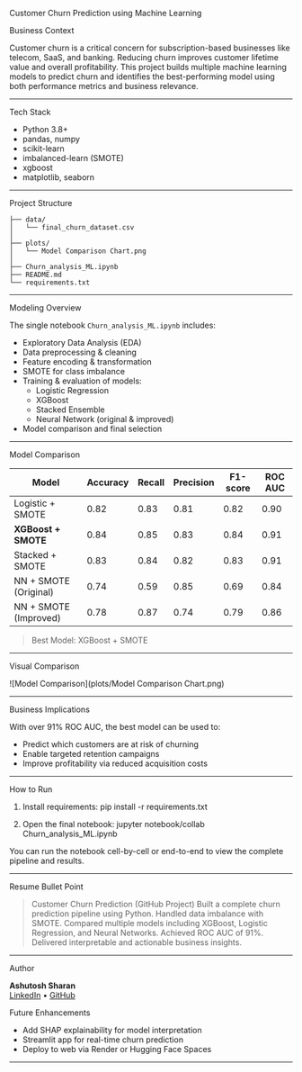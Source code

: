 Customer Churn Prediction using Machine Learning

Business Context

Customer churn is a critical concern for subscription-based businesses like telecom, SaaS, and banking. Reducing churn improves customer lifetime value and overall profitability. This project builds multiple machine learning models to predict churn and identifies the best-performing model using both performance metrics and business relevance.

---

Tech Stack

- Python 3.8+
- pandas, numpy
- scikit-learn
- imbalanced-learn (SMOTE)
- xgboost
- matplotlib, seaborn

---

Project Structure

```
├── data/
│   └── final_churn_dataset.csv
│
├── plots/
│   └── Model Comparison Chart.png
│
├── Churn_analysis_ML.ipynb 
├── README.md
└── requirements.txt
```

---

Modeling Overview

The single notebook `Churn_analysis_ML.ipynb` includes:

- Exploratory Data Analysis (EDA)
- Data preprocessing & cleaning
- Feature encoding & transformation
- SMOTE for class imbalance
- Training & evaluation of models:
  - Logistic Regression
  - XGBoost
  - Stacked Ensemble
  - Neural Network (original & improved)
- Model comparison and final selection

---

Model Comparison

| Model                  | Accuracy | Recall | Precision | F1-score | ROC AUC |
|------------------------|----------|--------|-----------|----------|---------|
| Logistic + SMOTE       | 0.82     | 0.83   | 0.81      | 0.82     | 0.90    |
| **XGBoost + SMOTE**    | 0.84     | 0.85   | 0.83      | 0.84     | 0.91    |
| Stacked + SMOTE        | 0.83     | 0.84   | 0.82      | 0.83     | 0.91    |
| NN + SMOTE (Original)  | 0.74     | 0.59   | 0.85      | 0.69     | 0.84    |
| NN + SMOTE (Improved)  | 0.78     | 0.87   | 0.74      | 0.79     | 0.86    |

> Best Model: XGBoost + SMOTE

---

Visual Comparison

![Model Comparison](plots/Model Comparison Chart.png)

---

Business Implications

With over 91% ROC AUC, the best model can be used to:
- Predict which customers are at risk of churning
- Enable targeted retention campaigns
- Improve profitability via reduced acquisition costs

---

How to Run

1. Install requirements:
pip install -r requirements.txt

2. Open the final notebook:
jupyter notebook/collab Churn_analysis_ML.ipynb


You can run the notebook cell-by-cell or end-to-end to view the complete pipeline and results.

---

Resume Bullet Point

> Customer Churn Prediction (GitHub Project)
> Built a complete churn prediction pipeline using Python. Handled data imbalance with SMOTE. Compared multiple models including XGBoost, Logistic Regression, and Neural Networks. Achieved ROC AUC of 91%. Delivered interpretable and actionable business insights.

---

Author

**Ashutosh Sharan**  
[LinkedIn](https://www.linkedin.com/in/ashutoshsharan12/) • 
[GitHub](https://github.com/Ashutosh40774)



Future Enhancements

- Add SHAP explainability for model interpretation
- Streamlit app for real-time churn prediction
- Deploy to web via Render or Hugging Face Spaces

---

